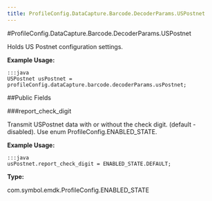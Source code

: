 ```yaml
---
title: ProfileConfig.DataCapture.Barcode.DecoderParams.USPostnet
---
```

#ProfileConfig.DataCapture.Barcode.DecoderParams.USPostnet

Holds US Postnet configuration settings.

 

**Example Usage:**
	
	:::java	
	USPostnet usPostnet = profileConfig.dataCapture.barcode.decoderParams.usPostnet;


##Public Fields

###report_check_digit

Transmit USPostnet data with or without the check digit. (default - disabled).
 Use enum  ProfileConfig.ENABLED_STATE.

 

**Example Usage:**
	
	:::java	
	usPostnet.report_check_digit = ENABLED_STATE.DEFAULT;


**Type:**

com.symbol.emdk.ProfileConfig.ENABLED_STATE

